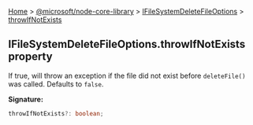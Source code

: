 [Home](./index) &gt; [@microsoft/node-core-library](./node-core-library.md) &gt; [IFileSystemDeleteFileOptions](./node-core-library.ifilesystemdeletefileoptions.md) &gt; [throwIfNotExists](./node-core-library.ifilesystemdeletefileoptions.throwifnotexists.md)

## IFileSystemDeleteFileOptions.throwIfNotExists property

If true, will throw an exception if the file did not exist before `deleteFile()` was called. Defaults to `false`<!-- -->.

<b>Signature:</b>

```typescript
throwIfNotExists?: boolean;
```

